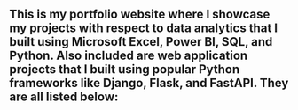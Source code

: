 ## This is my portfolio website where I showcase my projects with respect to data analytics that I built using Microsoft Excel, Power BI, SQL, and Python. Also included are web application projects that I built using popular Python frameworks like Django, Flask, and FastAPI. They are all listed below:
